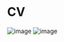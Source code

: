 # CV
![image](https://github.com/rabarbra/cv/releases/download/v0.0.10/cv_de.png)
![image](https://github.com/rabarbra/cv/releases/download/v0.0.10/cv_en.png)
